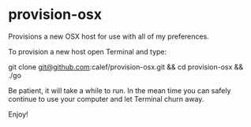 # provision-osx
Provisions a new OSX host for use with all of my preferences.

To provision a new host open Terminal and type:

git clone git@github.com:calef/provision-osx.git && cd provision-osx && ./go

Be patient, it will take a while to run.  In the mean time you can safely continue to use your computer and let Terminal churn away.

Enjoy!
